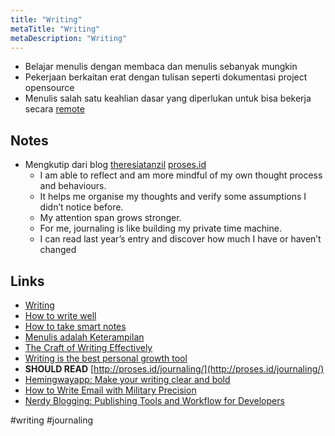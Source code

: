 ```yaml
---
title: "Writing"
metaTitle: "Writing"
metaDescription: "Writing"
---
```


- Belajar menulis dengan membaca dan menulis sebanyak mungkin
- Pekerjaan berkaitan erat dengan tulisan seperti dokumentasi project opensource
- Menulis salah satu keahlian dasar yang diperlukan untuk bisa bekerja secara [remote](https://notebook.wayanjimmy.xyz/remote-working)

## Notes

- Mengkutip dari blog [theresiatanzil](https://twitter.com/theresiatanzil) [proses.id](http://proses.id/journaling/)
  - I am able to reflect and am more mindful of my own thought process and behaviours.
  - It helps me organise my thoughts and verify some assumptions I didn’t notice before.
  - My attention span grows stronger.
  - For me, journaling is like building my private time machine.
  - I can read last year’s entry and discover how much I have or haven’t changed

## Links

- [Writing](https://wiki.nikitavoloboev.xyz/writing)
- [How to write well](http://proses.id/how-to-write-well/)
- [How to take smart notes](https://www.lesswrong.com/posts/T382CLwAjsy3fmecf/how-to-take-smart-notes-ahrens-2017)
- [Menulis adalah Keterampilan](https://faultable.dev/menulis-adalah-keterampilan/)
- [The Craft of Writing Effectively ](https://twitter.com/theresiatanzil/status/1254412533005463553)
- [Writing is the best personal growth tool](https://nesslabs.com/mindframing-writing-personal-growth)
- **SHOULD READ** [http://proses.id/journaling/](http://proses.id/journaling/)
- [Hemingwayapp: Make your writing clear and bold](http://www.hemingwayapp.com/)
- [How to Write Email with Military Precision](https://hbr.org/2016/11/how-to-write-email-with-military-precision)
- [Nerdy Blogging: Publishing Tools and Workflow for Developers](https://medium.com/@theresiatanzil/nerdy-blogging-publishing-tools-and-workflow-for-developers-89b8e3f9dde7)

#writing #journaling

